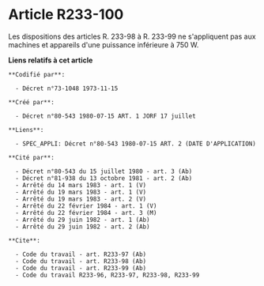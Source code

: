 # Article R233-100

Les dispositions des articles R. 233-98 à R. 233-99 ne s'appliquent pas aux machines et appareils d'une puissance inférieure
à 750 W.

**Liens relatifs à cet article**

	**Codifié par**:

	  - Décret n°73-1048 1973-11-15

	**Créé par**:

	  - Décret n°80-543 1980-07-15 ART. 1 JORF 17 juillet

	**Liens**:

	  - SPEC_APPLI: Décret n°80-543 1980-07-15 ART. 2 (DATE D'APPLICATION)

	**Cité par**:

	  - Décret n°80-543 du 15 juillet 1980 - art. 3 (Ab)
	  - Décret n°81-938 du 13 octobre 1981 - art. 2 (Ab)
	  - Arrêté du 14 mars 1983 - art. 1 (V)
	  - Arrêté du 19 mars 1983 - art. 1 (V)
	  - Arrêté du 19 mars 1983 - art. 2 (V)
	  - Arrêté du 22 février 1984 - art. 1 (V)
	  - Arrêté du 22 février 1984 - art. 3 (M)
	  - Arrêté du 29 juin 1982 - art. 1 (Ab)
	  - Arrêté du 29 juin 1982 - art. 2 (Ab)

	**Cite**:

	  - Code du travail - art. R233-97 (Ab)
	  - Code du travail - art. R233-98 (Ab)
	  - Code du travail - art. R233-99 (Ab)
	  - Code du travail R233-96, R233-97, R233-98, R233-99
